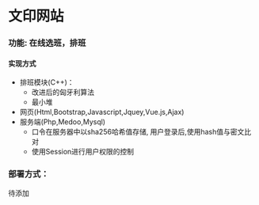 # 文印网站
### 功能: 在线选班，排班

#### 实现方式
+ 排班模块(C++)：
    * 改进后的匈牙利算法
    * 最小堆
+ 网页(Html,Bootstrap,Javascript,Jquey,Vue.js,Ajax)
+ 服务端(Php,Medoo,Mysql)
    * 口令在服务器中以sha256哈希值存储, 用户登录后,使用hash值与密文比对
    * 使用Session进行用户权限的控制

### 部署方式：
待添加


